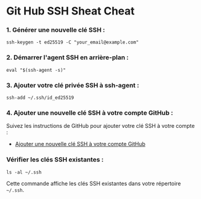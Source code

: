 # Git Hub SSH Sheat Cheat ##

### 1. **Générer une nouvelle clé SSH :**
   ```
   ssh-keygen -t ed25519 -C "your_email@example.com"
   ```

### 2. **Démarrer l'agent SSH en arrière-plan :**
   ```
   eval "$(ssh-agent -s)"
   ```

### 3. **Ajouter votre clé privée SSH à ssh-agent :**
   ```
   ssh-add ~/.ssh/id_ed25519
   ```

### 4. **Ajouter une nouvelle clé SSH à votre compte GitHub :**
   Suivez les instructions de GitHub pour ajouter votre clé SSH à votre compte :
   - [Ajouter une nouvelle clé SSH à votre compte GitHub](https://docs.github.com/fr/authentication/connecting-to-github-with-ssh/adding-a-new-ssh-key-to-your-github-account)
   
### **Vérifier les clés SSH existantes :**
   ```
   ls -al ~/.ssh
   ```
   Cette commande affiche les clés SSH existantes dans votre répertoire `~/.ssh`.
